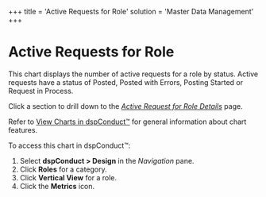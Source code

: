 +++
title = 'Active Requests for Role'
solution = 'Master Data Management'
+++

# Active Requests for Role

This chart displays the number of active requests for a role by
<span id="Request Status dspConduct" class="popUpLink">status</span>.
Active requests have a status of Posted, Posted with Errors, Posting
Started or Request in Process.

Click a section to drill down to the *[Active Request for Role
Details](../Page_Desc/Active_Request_for_Role_Details)* page.

Refer to [View Charts in dspConduct™](View_Charts) for general
information about chart features.

To access this chart in dspConduct™:

1.  Select **dspConduct \> Design** in the *Navigation* pane.
2.  Click **Roles** for a category.
3.  Click **Vertical View** for a role.
4.  Click the **Metrics** icon.
